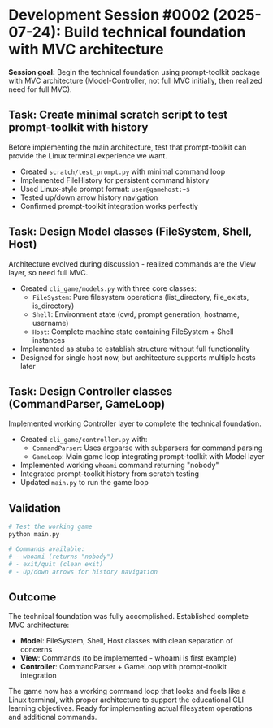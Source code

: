 # Development Session #0002 (2025-07-24): Build technical foundation with MVC architecture

**Session goal:** Begin the technical foundation using prompt-toolkit package with MVC architecture (Model-Controller, not full MVC initially, then realized need for full MVC).

## Task: Create minimal scratch script to test prompt-toolkit with history

Before implementing the main architecture, test that prompt-toolkit can provide the Linux terminal experience we want.

- Created `scratch/test_prompt.py` with minimal command loop
- Implemented FileHistory for persistent command history
- Used Linux-style prompt format: `user@gamehost:~$ `
- Tested up/down arrow history navigation
- Confirmed prompt-toolkit integration works perfectly

## Task: Design Model classes (FileSystem, Shell, Host)

Architecture evolved during discussion - realized commands are the View layer, so need full MVC.

- Created `cli_game/models.py` with three core classes:
  - `FileSystem`: Pure filesystem operations (list_directory, file_exists, is_directory)
  - `Shell`: Environment state (cwd, prompt generation, hostname, username)  
  - `Host`: Complete machine state containing FileSystem + Shell instances
- Implemented as stubs to establish structure without full functionality
- Designed for single host now, but architecture supports multiple hosts later

## Task: Design Controller classes (CommandParser, GameLoop)

Implemented working Controller layer to complete the technical foundation.

- Created `cli_game/controller.py` with:
  - `CommandParser`: Uses argparse with subparsers for command parsing
  - `GameLoop`: Main game loop integrating prompt-toolkit with Model layer
- Implemented working `whoami` command returning "nobody"
- Integrated prompt-toolkit history from scratch testing
- Updated `main.py` to run the game loop

## Validation

```bash
# Test the working game
python main.py

# Commands available:
# - whoami (returns "nobody")
# - exit/quit (clean exit)
# - Up/down arrows for history navigation
```

## Outcome

The technical foundation was fully accomplished. Established complete MVC architecture:

- **Model**: FileSystem, Shell, Host classes with clean separation of concerns
- **View**: Commands (to be implemented - whoami is first example)
- **Controller**: CommandParser + GameLoop with prompt-toolkit integration

The game now has a working command loop that looks and feels like a Linux terminal, with proper architecture to support the educational CLI learning objectives. Ready for implementing actual filesystem operations and additional commands.